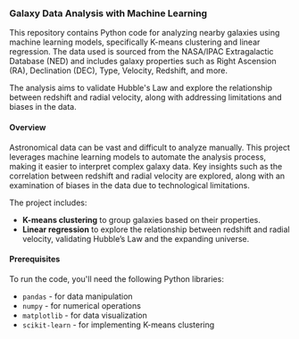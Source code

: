 ### Galaxy Data Analysis with Machine Learning

This repository contains Python code for analyzing nearby galaxies using machine learning models, 
specifically K-means clustering and linear regression. 
The data used is sourced from the NASA/IPAC Extragalactic Database (NED) 
and includes galaxy properties such as Right Ascension (RA), Declination (DEC), Type, Velocity, Redshift, and more. 

The analysis aims to validate Hubble's Law and explore the relationship between redshift and radial velocity, 
along with addressing limitations and biases in the data.



#### Overview

Astronomical data can be vast and difficult to analyze manually.
This project leverages machine learning models to automate the analysis process, 
making it easier to interpret complex galaxy data. 
Key insights such as the correlation between redshift and radial velocity are explored, 
along with an examination of biases in the data due to technological limitations.

The project includes:
- **K-means clustering** to group galaxies based on their properties.
- **Linear regression** to explore the relationship between redshift and radial velocity, validating Hubble’s Law and the expanding universe.

#### Prerequisites

To run the code, you'll need the following Python libraries:
- `pandas` - for data manipulation
- `numpy` - for numerical operations
- `matplotlib` - for data visualization
- `scikit-learn` - for implementing K-means clustering

